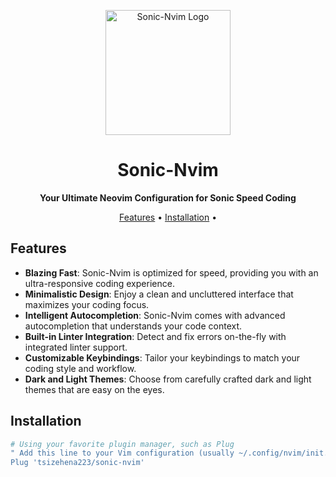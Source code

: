 <p align="center">
  <img src="https://upload.wikimedia.org/wikipedia/commons/thumb/3/3a/Neovim-mark.svg/1200px-Neovim-mark.svg.png" alt="Sonic-Nvim Logo" width="200">
</p>

<h1 align="center">Sonic-Nvim</h1>

<p align="center">
  <strong>Your Ultimate Neovim Configuration for Sonic Speed Coding</strong>
</p>

<p align="center">
  <a href="#features">Features</a> •
  <a href="#installation">Installation</a> •
</p>

## Features

- **Blazing Fast**: Sonic-Nvim is optimized for speed, providing you with an ultra-responsive coding experience.
- **Minimalistic Design**: Enjoy a clean and uncluttered interface that maximizes your coding focus.
- **Intelligent Autocompletion**: Sonic-Nvim comes with advanced autocompletion that understands your code context.
- **Built-in Linter Integration**: Detect and fix errors on-the-fly with integrated linter support.
- **Customizable Keybindings**: Tailor your keybindings to match your coding style and workflow.
- **Dark and Light Themes**: Choose from carefully crafted dark and light themes that are easy on the eyes.

## Installation

```bash
# Using your favorite plugin manager, such as Plug
" Add this line to your Vim configuration (usually ~/.config/nvim/init.vim or ~/.vimrc)
Plug 'tsizehena223/sonic-nvim'
